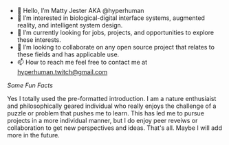 - 👋 Hello, I’m Matty Jester AKA @hyperhuman 
- 👀 I’m interested in biological-digital interface systems, augmented reality, and intelligent system design.
- 🌱 I’m currently looking for jobs, projects, and opportunities to explore these interests.
- 💞️ I’m looking to collaborate on any open source project that relates to these fields and has applicable use.
- 📫 How to reach me feel free to contact me at hyperhuman.twitch@gmail.com

*Some Fun Facts*

Yes I totally used the pre-formatted introduction.
I am a nature enthusiaist and philosophically geared individual who really enjoys the challenge of a puzzle or problem that pushes me to learn.
This has led me to pursue projects in a more individual manner, but I do enjoy peer reveiws or collaboration to get new perspectives and ideas.
That's all.
Maybe I will add more in the future.
